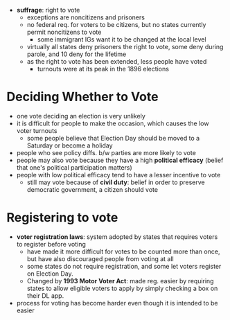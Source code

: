 - **suffrage**: right to vote
	- exceptions are noncitizens and prisoners
	- no federal req. for voters to be citizens, but no states currently permit noncitizens to vote
		- some immigrant IGs want it to be changed at the local level
	- virtually all states deny prisoners the right to vote, some deny during parole, and 10 deny for the lifetime
	- as the right to vote has been extended, less people have voted
		- turnouts were at its peak in the 1896 elections
# Deciding Whether to Vote
- one vote deciding an election is very unlikely
- it is difficult for people to make the occasion, which causes the low voter turnouts
	- some people believe that Election Day should be moved to a Saturday or become a holiday
- people who see policy diffs. b/w parties are more likely to vote
- people may also vote because they have a high **political efficacy** (belief that one's political participation matters)
- people with low political efficacy tend to have a lesser incentive to vote
	- still may vote because of **civil duty**: belief in order to preserve democratic government, a citizen should vote
# Registering to vote
- **voter registration laws**: system adopted by states that requires voters to register before voting
	- have made it more difficult for votes to be counted more than once, but have also discouraged people from voting at all
	- some states do not require registration, and some let voters register on Election Day.
	- Changed by **1993 Motor Voter Act**: made reg. easier by requiring states to allow eligible voters to apply by simply checking a box on their DL app.
- process for voting has become harder even though it is intended to be easier
